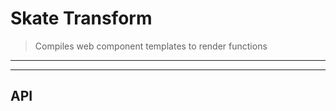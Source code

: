 # Skate Transform

> Compiles web component templates to render functions

<? @include {=readme}
      install.md  ?>

***
<!-- @toc -->
***

<? @include {=readme}
      usage.md 
      overview.md ?>

## API

<? @exec mkapi src/index.js src/compiler.js --level=3 ?>

<? @include ../../../doc/readme/license.md ?>
<? @include ../../../doc/readme/links.md ?>
